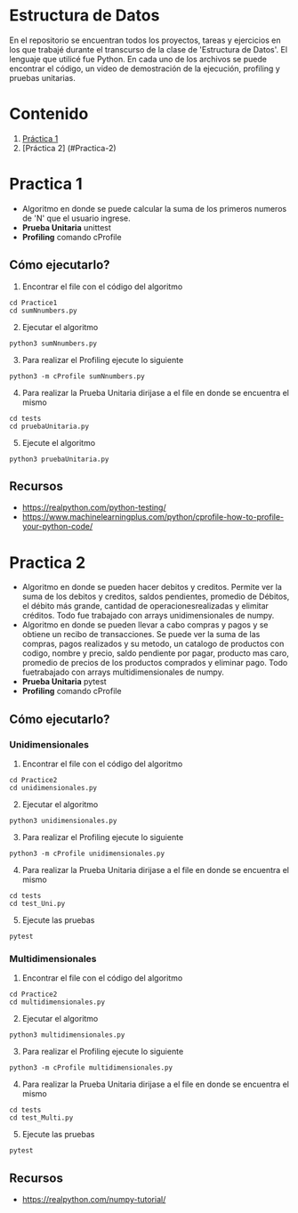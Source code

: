 # Estructura de Datos
En el repositorio se encuentran todos los proyectos, tareas y ejercicios en los que trabajé durante el transcurso de la clase de 'Estructura de Datos'. El lenguaje que utilicé fue Python.
En cada uno de los archivos se puede encontrar el código, un video de demostración de la ejecución, profiling y pruebas unitarias.

# Contenido
1. [Práctica 1](#Practica-1)
2. [Práctica 2] (#Practica-2)

# Practica 1
- Algoritmo en donde se puede calcular la suma de los primeros numeros de 'N' que el usuario ingrese.
- **Prueba Unitaria** unittest
- **Profiling** comando cProfile

## Cómo ejecutarlo?
1. Encontrar el file con el código del algoritmo
```
cd Practice1
cd sumNnumbers.py
```

2. Ejecutar el algoritmo
```
python3 sumNnumbers.py
```

3. Para realizar el Profiling ejecute lo siguiente
```
python3 -m cProfile sumNnumbers.py
```

4. Para realizar la Prueba Unitaria dirijase a el file en donde se encuentra el mismo
```
cd tests
cd pruebaUnitaria.py
```

5. Ejecute el algoritmo
```
python3 pruebaUnitaria.py
```

## Recursos
- https://realpython.com/python-testing/ 
- https://www.machinelearningplus.com/python/cprofile-how-to-profile-your-python-code/ 


# Practica 2
- Algoritmo en donde se pueden hacer debitos y creditos. Permite ver la suma de los debitos y creditos, saldos pendientes, promedio de Débitos, el débito más grande, cantidad de operacionesrealizadas y elimitar créditos. Todo fue trabajado con arrays unidimensionales de numpy.
- Algoritmo en donde se pueden llevar a cabo compras y pagos y se obtiene un recibo de transacciones. Se puede ver la suma de las compras, pagos realizados y su metodo, un catalogo de productos con codigo, nombre y precio, saldo pendiente por pagar, producto mas caro, promedio de precios de los productos comprados y eliminar pago. Todo fuetrabajado con arrays multidimensionales de numpy.
- **Prueba Unitaria** pytest
- **Profiling** comando cProfile

## Cómo ejecutarlo?
### Unidimensionales
1. Encontrar el file con el código del algoritmo
```
cd Practice2
cd unidimensionales.py
```

2. Ejecutar el algoritmo
```
python3 unidimensionales.py
```

3. Para realizar el Profiling ejecute lo siguiente
```
python3 -m cProfile unidimensionales.py
```

4. Para realizar la Prueba Unitaria dirijase a el file en donde se encuentra el mismo
```
cd tests
cd test_Uni.py
```

5. Ejecute las pruebas
```
pytest
```
### Multidimensionales
1. Encontrar el file con el código del algoritmo
```
cd Practice2
cd multidimensionales.py
```

2. Ejecutar el algoritmo
```
python3 multidimensionales.py
```

3. Para realizar el Profiling ejecute lo siguiente
```
python3 -m cProfile multidimensionales.py
```

4. Para realizar la Prueba Unitaria dirijase a el file en donde se encuentra el mismo
```
cd tests
cd test_Multi.py
```

5. Ejecute las pruebas
```
pytest
```

## Recursos
- https://realpython.com/numpy-tutorial/
